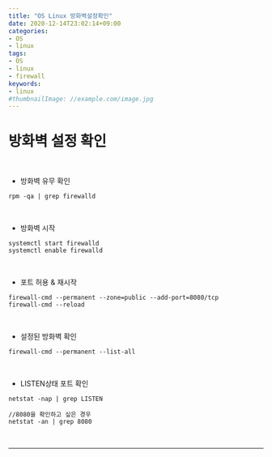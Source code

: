 ```yaml
---
title: "OS Linux 방화벽설정확인"
date: 2020-12-14T23:02:14+09:00
categories:
- OS
- linux
tags:
- OS
- linux
- firewall
keywords:
- linux
#thumbnailImage: //example.com/image.jpg
---
```


<!--more-->
# 방화벽 설정 확인

&nbsp;

- 방화벽 유무 확인
```
rpm -qa | grep firewalld
```

&nbsp;

- 방화벽 시작
```
systemctl start firewalld
systemctl enable firewalld
```

&nbsp;

- 포트 허용 & 재시작
```
firewall-cmd --permanent --zone=public --add-port=8080/tcp
firewall-cmd --reload
```

&nbsp;

- 설정된 방화벽 확인
```
firewall-cmd --permanent --list-all
```

&nbsp;

- LISTEN상태 포트 확인
```
netstat -nap | grep LISTEN

//8080을 확인하고 싶은 경우
netstat -an | grep 8080

```

&nbsp;

-----